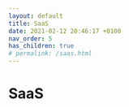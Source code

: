 ```yaml
---
layout: default
title: SaaS
date: 2021-02-12 20:46:17 +0100
nav_order: 5
has_children: true
# permalink: /saas.html
---
```

# SaaS


